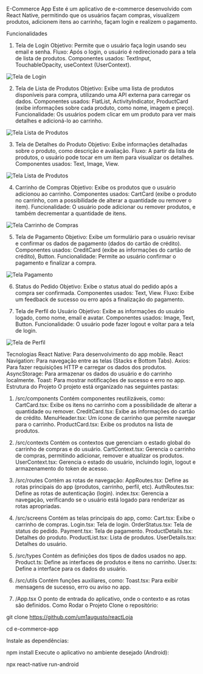 E-Commerce App
Este é um aplicativo de e-commerce desenvolvido com React Native, permitindo que os usuários façam compras, visualizem produtos, adicionem itens ao carrinho, façam login e realizem o pagamento.

Funcionalidades

1. Tela de Login
Objetivo: Permite que o usuário faça login usando seu email e senha.
Fluxo: Após o login, o usuário é redirecionado para a tela de lista de produtos.
Componentes usados: TextInput, TouchableOpacity, useContext (UserContext).

![Tela de Login](/assets/login.jpeg)


2. Tela de Lista de Produtos
Objetivo: Exibe uma lista de produtos disponíveis para compra, utilizando uma API externa para carregar os dados.
Componentes usados: FlatList, ActivityIndicator, ProductCard (exibe informações sobre cada produto, como nome, imagem e preço).
Funcionalidade: Os usuários podem clicar em um produto para ver mais detalhes e adicioná-lo ao carrinho.

![Tela Lista de Produtos](/assets/listadeprodutos.jpeg)

3. Tela de Detalhes do Produto
Objetivo: Exibe informações detalhadas sobre o produto, como descrição e avaliação.
Fluxo: A partir da lista de produtos, o usuário pode tocar em um item para visualizar os detalhes.
Componentes usados: Text, Image, View.

![Tela Lista de Produtos](/assets/listadeprodutos.jpeg)

4. Carrinho de Compras
Objetivo: Exibe os produtos que o usuário adicionou ao carrinho.
Componentes usados: CartCard (exibe o produto no carrinho, com a possibilidade de alterar a quantidade ou remover o item).
Funcionalidade: O usuário pode adicionar ou remover produtos, e também decrementar a quantidade de itens.

![Tela Carrinho de Compras](/assets/carrinho.jpeg)

5. Tela de Pagamento
Objetivo: Exibe um formulário para o usuário revisar e confirmar os dados de pagamento (dados do cartão de crédito).
Componentes usados: CreditCard (exibe as informações do cartão de crédito), Button.
Funcionalidade: Permite ao usuário confirmar o pagamento e finalizar a compra.

![Tela Pagamento](/assets/pagamento.jpeg)

6. Status do Pedido
Objetivo: Exibe o status atual do pedido após a compra ser confirmada.
Componentes usados: Text, View.
Fluxo: Exibe um feedback de sucesso ou erro após a finalização do pagamento.

7. Tela de Perfil do Usuário
Objetivo: Exibe as informações do usuário logado, como nome, email e avatar.
Componentes usados: Image, Text, Button.
Funcionalidade: O usuário pode fazer logout e voltar para a tela de login.

![Tela de Perfil](/assets/perfil.jpeg)

Tecnologias
React Native: Para desenvolvimento do app mobile.
React Navigation: Para navegação entre as telas (Stacks e Bottom Tabs).
Axios: Para fazer requisições HTTP e carregar os dados dos produtos.
AsyncStorage: Para armazenar os dados do usuário e do carrinho localmente.
Toast: Para mostrar notificações de sucesso e erro no app.
Estrutura do Projeto
O projeto está organizado nas seguintes pastas:

1. /src/components
Contém componentes reutilizáveis, como:
CartCard.tsx: Exibe os itens no carrinho com a possibilidade de alterar a quantidade ou remover.
CreditCard.tsx: Exibe as informações do cartão de crédito.
MenuHeader.tsx: Um ícone de carrinho que permite navegar para o carrinho.
ProductCard.tsx: Exibe os produtos na lista de produtos.

2. /src/contexts
Contém os contextos que gerenciam o estado global do carrinho de compras e do usuário.
CartContext.tsx: Gerencia o carrinho de compras, permitindo adicionar, remover e atualizar os produtos.
UserContext.tsx: Gerencia o estado do usuário, incluindo login, logout e armazenamento do token de acesso.

3. /src/routes
Contém as rotas de navegação:
AppRoutes.tsx: Define as rotas principais do app (produtos, carrinho, perfil, etc).
AuthRoutes.tsx: Define as rotas de autenticação (login).
index.tsx: Gerencia a navegação, verificando se o usuário está logado para renderizar as rotas apropriadas.

4. /src/screens
Contém as telas principais do app, como:
Cart.tsx: Exibe o carrinho de compras.
Login.tsx: Tela de login.
OrderStatus.tsx: Tela de status do pedido.
Payment.tsx: Tela de pagamento.
ProductDetails.tsx: Detalhes do produto.
ProductList.tsx: Lista de produtos.
UserDetails.tsx: Detalhes do usuário.

5. /src/types
Contém as definições dos tipos de dados usados no app.
Product.ts: Define as interfaces de produtos e itens no carrinho.
User.ts: Define a interface para os dados do usuário.

6. /src/utils
Contém funções auxiliares, como:
Toast.tsx: Para exibir mensagens de sucesso, erro ou aviso no app.

7. /App.tsx
O ponto de entrada do aplicativo, onde o contexto e as rotas são definidos.
Como Rodar o Projeto
Clone o repositório:

git clone https://github.com/um1augusto/reactLoja

cd e-commerce-app

Instale as dependências:

npm install
Execute o aplicativo no ambiente desejado (Android):

npx react-native run-android
